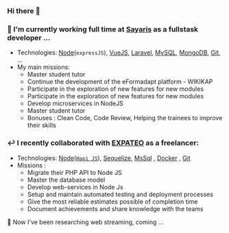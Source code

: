 ### Hi there 👋

### 💼 I'm currently working full time at [Sayaris](https://sayaris.fr/) as a fullstask developer ...

- Technologies: [Node](https://nodejs.org)(`expressJS`), [VueJS](https://vuejs.org), [Laravel](https://laravel.com),
  [MySQL](https://www.mysql.com/fr/), [MongoDB](https://www.mongodb.com/), [Git](https://github.com/), ...
- My main missions:
    - Master student tutor
    - Continue the development of the eFormadapt platform - WIKIKAP
    - Participate in the exploration of new features for new modules
    - Participate in the exploration of new features for new modules
    - Develop microservices in NodeJS
    - Master student tutor
    - Bonuses : Clean Code, Code Review, Helping the trainees to improve their skills

### ↩️ I recently collaborated with [EXPATEO](https://expateo.com/fr/) as a freelancer:

- Technologies: [Node](https://nodejs.org)([`Hapi JS`](https://github.com/hapijs/hapi)),
  [Sequelize](https://github.com/sequelize/sequelize), [MsSql](https://sql.sh/sgbd/sql-server)
  , [Docker](https://github.com/sequelize/sequelize)
  , [Git](https://github.com/)
- Missions :
    - Migrate their PHP API to Node JS
    - Master the database model
    - Develop web-services in Node Js
    - Setup and maintain automated testing and deployment processes
    - Give the most reliable estimates possible of completion time
    - Document achievements and share knowledge with the teams

🤔 Now I've been researching web streaming, coming ...
